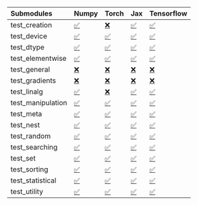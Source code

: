 | Submodules        | Numpy                                                                                                                           | Torch                                                                                                                           | Jax                                                                                                                             | Tensorflow                                                                                                                      |
|:------------------|:--------------------------------------------------------------------------------------------------------------------------------|:--------------------------------------------------------------------------------------------------------------------------------|:--------------------------------------------------------------------------------------------------------------------------------|:--------------------------------------------------------------------------------------------------------------------------------|
| test_creation     | <a href="https://github.com/unifyai/ivy/runs/8140091350?check_suite_focus=true" rel="noopener noreferrer" target="_blank">✅</a> | <a href="https://github.com/unifyai/ivy/runs/8140094496?check_suite_focus=true" rel="noopener noreferrer" target="_blank">❌</a> | <a href="https://github.com/unifyai/ivy/runs/8140097035?check_suite_focus=true" rel="noopener noreferrer" target="_blank">✅</a> | <a href="https://github.com/unifyai/ivy/runs/8140099837?check_suite_focus=true" rel="noopener noreferrer" target="_blank">✅</a> |
| test_device       | <a href="https://github.com/unifyai/ivy/runs/8140091629?check_suite_focus=true" rel="noopener noreferrer" target="_blank">✅</a> | <a href="https://github.com/unifyai/ivy/runs/8140094617?check_suite_focus=true" rel="noopener noreferrer" target="_blank">✅</a> | <a href="https://github.com/unifyai/ivy/runs/8140097251?check_suite_focus=true" rel="noopener noreferrer" target="_blank">✅</a> | <a href="https://github.com/unifyai/ivy/runs/8140099984?check_suite_focus=true" rel="noopener noreferrer" target="_blank">✅</a> |
| test_dtype        | <a href="https://github.com/unifyai/ivy/runs/8140091840?check_suite_focus=true" rel="noopener noreferrer" target="_blank">✅</a> | <a href="https://github.com/unifyai/ivy/runs/8140094770?check_suite_focus=true" rel="noopener noreferrer" target="_blank">✅</a> | <a href="https://github.com/unifyai/ivy/runs/8140097411?check_suite_focus=true" rel="noopener noreferrer" target="_blank">✅</a> | <a href="https://github.com/unifyai/ivy/runs/8140100095?check_suite_focus=true" rel="noopener noreferrer" target="_blank">✅</a> |
| test_elementwise  | <a href="https://github.com/unifyai/ivy/runs/8140092053?check_suite_focus=true" rel="noopener noreferrer" target="_blank">✅</a> | <a href="https://github.com/unifyai/ivy/runs/8140094894?check_suite_focus=true" rel="noopener noreferrer" target="_blank">✅</a> | <a href="https://github.com/unifyai/ivy/runs/8140097549?check_suite_focus=true" rel="noopener noreferrer" target="_blank">✅</a> | <a href="https://github.com/unifyai/ivy/runs/8140100197?check_suite_focus=true" rel="noopener noreferrer" target="_blank">✅</a> |
| test_general      | <a href="https://github.com/unifyai/ivy/runs/8140092224?check_suite_focus=true" rel="noopener noreferrer" target="_blank">❌</a> | <a href="https://github.com/unifyai/ivy/runs/8140095011?check_suite_focus=true" rel="noopener noreferrer" target="_blank">❌</a> | <a href="https://github.com/unifyai/ivy/runs/8140097741?check_suite_focus=true" rel="noopener noreferrer" target="_blank">❌</a> | <a href="https://github.com/unifyai/ivy/runs/8140100350?check_suite_focus=true" rel="noopener noreferrer" target="_blank">❌</a> |
| test_gradients    | <a href="https://github.com/unifyai/ivy/runs/8140092450?check_suite_focus=true" rel="noopener noreferrer" target="_blank">❌</a> | <a href="https://github.com/unifyai/ivy/runs/8140095174?check_suite_focus=true" rel="noopener noreferrer" target="_blank">❌</a> | <a href="https://github.com/unifyai/ivy/runs/8140097902?check_suite_focus=true" rel="noopener noreferrer" target="_blank">❌</a> | <a href="https://github.com/unifyai/ivy/runs/8140100504?check_suite_focus=true" rel="noopener noreferrer" target="_blank">❌</a> |
| test_linalg       | <a href="https://github.com/unifyai/ivy/runs/8140092633?check_suite_focus=true" rel="noopener noreferrer" target="_blank">✅</a> | <a href="https://github.com/unifyai/ivy/runs/8140095393?check_suite_focus=true" rel="noopener noreferrer" target="_blank">❌</a> | <a href="https://github.com/unifyai/ivy/runs/8140098059?check_suite_focus=true" rel="noopener noreferrer" target="_blank">✅</a> | <a href="https://github.com/unifyai/ivy/runs/8140100643?check_suite_focus=true" rel="noopener noreferrer" target="_blank">✅</a> |
| test_manipulation | <a href="https://github.com/unifyai/ivy/runs/8140092823?check_suite_focus=true" rel="noopener noreferrer" target="_blank">✅</a> | <a href="https://github.com/unifyai/ivy/runs/8140095572?check_suite_focus=true" rel="noopener noreferrer" target="_blank">✅</a> | <a href="https://github.com/unifyai/ivy/runs/8140098234?check_suite_focus=true" rel="noopener noreferrer" target="_blank">✅</a> | <a href="https://github.com/unifyai/ivy/runs/8140100753?check_suite_focus=true" rel="noopener noreferrer" target="_blank">✅</a> |
| test_meta         | <a href="https://github.com/unifyai/ivy/runs/8140092990?check_suite_focus=true" rel="noopener noreferrer" target="_blank">✅</a> | <a href="https://github.com/unifyai/ivy/runs/8140095737?check_suite_focus=true" rel="noopener noreferrer" target="_blank">✅</a> | <a href="https://github.com/unifyai/ivy/runs/8140098380?check_suite_focus=true" rel="noopener noreferrer" target="_blank">✅</a> | <a href="https://github.com/unifyai/ivy/runs/8140100866?check_suite_focus=true" rel="noopener noreferrer" target="_blank">✅</a> |
| test_nest         | <a href="https://github.com/unifyai/ivy/runs/8140093236?check_suite_focus=true" rel="noopener noreferrer" target="_blank">✅</a> | <a href="https://github.com/unifyai/ivy/runs/8140095893?check_suite_focus=true" rel="noopener noreferrer" target="_blank">✅</a> | <a href="https://github.com/unifyai/ivy/runs/8140098548?check_suite_focus=true" rel="noopener noreferrer" target="_blank">✅</a> | <a href="https://github.com/unifyai/ivy/runs/8140100981?check_suite_focus=true" rel="noopener noreferrer" target="_blank">✅</a> |
| test_random       | <a href="https://github.com/unifyai/ivy/runs/8140093404?check_suite_focus=true" rel="noopener noreferrer" target="_blank">✅</a> | <a href="https://github.com/unifyai/ivy/runs/8140096036?check_suite_focus=true" rel="noopener noreferrer" target="_blank">✅</a> | <a href="https://github.com/unifyai/ivy/runs/8140098752?check_suite_focus=true" rel="noopener noreferrer" target="_blank">✅</a> | <a href="https://github.com/unifyai/ivy/runs/8140101101?check_suite_focus=true" rel="noopener noreferrer" target="_blank">✅</a> |
| test_searching    | <a href="https://github.com/unifyai/ivy/runs/8140093578?check_suite_focus=true" rel="noopener noreferrer" target="_blank">✅</a> | <a href="https://github.com/unifyai/ivy/runs/8140096176?check_suite_focus=true" rel="noopener noreferrer" target="_blank">✅</a> | <a href="https://github.com/unifyai/ivy/runs/8140098906?check_suite_focus=true" rel="noopener noreferrer" target="_blank">✅</a> | <a href="https://github.com/unifyai/ivy/runs/8140101244?check_suite_focus=true" rel="noopener noreferrer" target="_blank">✅</a> |
| test_set          | <a href="https://github.com/unifyai/ivy/runs/8140093756?check_suite_focus=true" rel="noopener noreferrer" target="_blank">✅</a> | <a href="https://github.com/unifyai/ivy/runs/8140096390?check_suite_focus=true" rel="noopener noreferrer" target="_blank">✅</a> | <a href="https://github.com/unifyai/ivy/runs/8140099068?check_suite_focus=true" rel="noopener noreferrer" target="_blank">✅</a> | <a href="https://github.com/unifyai/ivy/runs/8140101376?check_suite_focus=true" rel="noopener noreferrer" target="_blank">✅</a> |
| test_sorting      | <a href="https://github.com/unifyai/ivy/runs/8140093921?check_suite_focus=true" rel="noopener noreferrer" target="_blank">✅</a> | <a href="https://github.com/unifyai/ivy/runs/8140096550?check_suite_focus=true" rel="noopener noreferrer" target="_blank">✅</a> | <a href="https://github.com/unifyai/ivy/runs/8140099252?check_suite_focus=true" rel="noopener noreferrer" target="_blank">✅</a> | <a href="https://github.com/unifyai/ivy/runs/8140101550?check_suite_focus=true" rel="noopener noreferrer" target="_blank">✅</a> |
| test_statistical  | <a href="https://github.com/unifyai/ivy/runs/8140094153?check_suite_focus=true" rel="noopener noreferrer" target="_blank">✅</a> | <a href="https://github.com/unifyai/ivy/runs/8140096689?check_suite_focus=true" rel="noopener noreferrer" target="_blank">✅</a> | <a href="https://github.com/unifyai/ivy/runs/8140099474?check_suite_focus=true" rel="noopener noreferrer" target="_blank">✅</a> | <a href="https://github.com/unifyai/ivy/runs/8140101733?check_suite_focus=true" rel="noopener noreferrer" target="_blank">✅</a> |
| test_utility      | <a href="https://github.com/unifyai/ivy/runs/8140094334?check_suite_focus=true" rel="noopener noreferrer" target="_blank">✅</a> | <a href="https://github.com/unifyai/ivy/runs/8140096845?check_suite_focus=true" rel="noopener noreferrer" target="_blank">✅</a> | <a href="https://github.com/unifyai/ivy/runs/8140099689?check_suite_focus=true" rel="noopener noreferrer" target="_blank">✅</a> | <a href="https://github.com/unifyai/ivy/runs/8140101918?check_suite_focus=true" rel="noopener noreferrer" target="_blank">✅</a> |